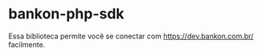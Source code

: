 # bankon-php-sdk
Essa biblioteca permite você se conectar com https://dev.bankon.com.br/ facilmente.
